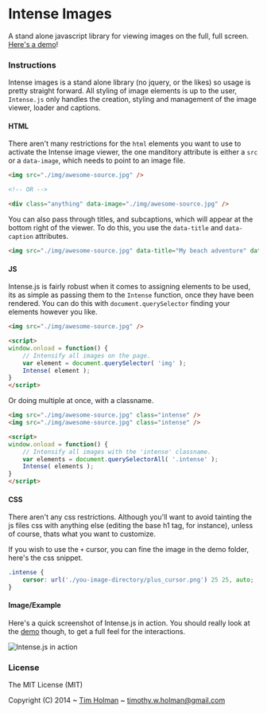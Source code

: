 # Intense Images

A stand alone javascript library for viewing images on the full, full screen. [Here's a demo](http://tholman.com/intense-images)!

### Instructions

Intense images is a stand alone library (no jquery, or the likes) so usage is pretty straight forward. All styling of image elements is up to the user, ```Intense.js``` only handles the creation, styling and management of the image viewer, loader and captions.

#### HTML

There aren't many restrictions for the `html` elements you want to use to activate the Intense image viewer, the one manditory attribute is either a `src` or a `data-image`, which needs to point to an image file.

```html
<img src="./img/awesome-source.jpg" />

<!-- OR -->

<div class="anything" data-image="./img/awesome-source.jpg" />
```

You can also pass through titles, and subcaptions, which will appear at the bottom right of the viewer. To do this, you use the `data-title` and `data-caption` attributes.

```html
<img src="./img/awesome-source.jpg" data-title="My beach adventure" data-caption="Thanks Sam, for the great picture"/>
```

#### JS

Intense.js is fairly robust when it comes to assigning elements to be used, its as simple as passing them to the ```Intense``` function, once they have been rendered. You can do this with `document.querySelector` finding your elements however you like.

```html
<img src="./img/awesome-source.jpg" />

<script>
window.onload = function() {
	// Intensify all images on the page.
    var element = document.querySelector( 'img' );
	Intense( element );
}
</script>
```

Or doing multiple at once, with a classname.

```html
<img src="./img/awesome-source.jpg" class="intense" />
<img src="./img/awesome-source.jpg" class="intense" />

<script>
window.onload = function() {
	// Intensify all images with the 'intense' classname.
    var elements = document.querySelectorAll( '.intense' );
	Intense( elements );
}
</script>
```

#### CSS
There aren't any css restrictions. Although you'll want to avoid tainting the js files css with anything else (editing the base h1 tag, for instance), unless of course, thats what you want to customize.

If you wish to use the `+` cursor, you can fine the image in the demo folder, here's the css snippet.

```css
.intense {
	cursor: url('./you-image-directory/plus_cursor.png') 25 25, auto;
}
```

#### Image/Example

Here's a quick screenshot of Intense.js in action. You should really look at the [demo](http://tholman.com/intense-images) though, to get a full feel for the interactions.

![Intense.js in action](http://i.imgur.com/C98D6tw.png "Image Viewer")

### License

The MIT License (MIT)

Copyright (C) 2014 ~ [Tim Holman](http://tholman.com) ~ timothy.w.holman@gmail.com